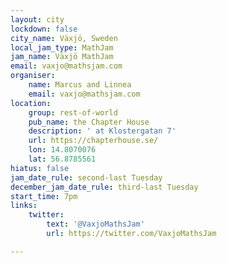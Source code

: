 ```yaml
---
layout: city
lockdown: false
city_name: Växjö, Sweden
local_jam_type: MathJam
jam_name: Växjö MathJam
email: vaxjo@mathsjam.com
organiser:
    name: Marcus and Linnea
    email: vaxjo@mathsjam.com
location:
    group: rest-of-world
    pub_name: the Chapter House
    description: ' at Klostergatan 7'
    url: https://chapterhouse.se/
    lon: 14.8070076
    lat: 56.8785561
hiatus: false
jam_date_rule: second-last Tuesday
december_jam_date_rule: third-last Tuesday
start_time: 7pm
links:
    twitter:
        text: '@VaxjoMathsJam'
        url: https://twitter.com/VaxjoMathsJam

---
```



